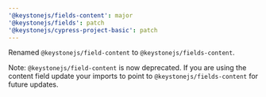 ```yaml
---
'@keystonejs/fields-content': major
'@keystonejs/fields': patch
'@keystonejs/cypress-project-basic': patch
---
```


Renamed `@keystonejs/field-content` to `@keystonejs/fields-content`. 

Note: `@keystonejs/field-content` is now deprecated. If you are using the content field update your imports to point to `@keystonejs/fields-content` for future updates.
